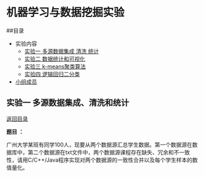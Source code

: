 # 机器学习与数据挖掘实验

##目录

- 实验内容
  - [实验一 多源数据集成 清洗 统计](#实验一-多源数据集成清洗和统计)
  - [实验二 数据统计和可视化](#实验二-数据统计和可视化)
  - [实验三 k-means聚类算法](#实验三-k-means聚类算法)
  - [实验四 逻辑回归二分类](#实验四-逻辑回归二分类)
- [小组成员](#小组成员)

## 实验一 多源数据集成、清洗和统计
[返回目录](#目录)

**题目 ：**

​		广州大学某班有同学100人，现要从两个数据源汇总学生数据。第一个数据源在数据库中，第二个数据源在txt文件中，两个数据源课程存在缺失、冗余和不一致性，请用C/C++/Java程序实现对两个数据源的一致性合并以及每个学生样本的数值量化。
